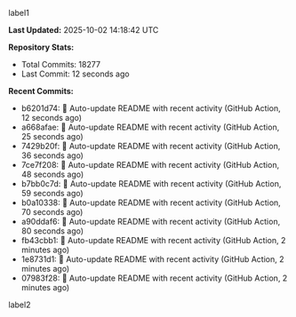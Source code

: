
label1 
<!-- ACTIVITY_START -->
**Last Updated:** 2025-10-02 14:18:42 UTC

**Repository Stats:**
- Total Commits: 18277
- Last Commit: 12 seconds ago

**Recent Commits:**
- b6201d74: 🤖 Auto-update README with recent activity (GitHub Action, 12 seconds ago)
- a668afae: 🤖 Auto-update README with recent activity (GitHub Action, 25 seconds ago)
- 7429b20f: 🤖 Auto-update README with recent activity (GitHub Action, 36 seconds ago)
- 7ce7f208: 🤖 Auto-update README with recent activity (GitHub Action, 48 seconds ago)
- b7bb0c7d: 🤖 Auto-update README with recent activity (GitHub Action, 59 seconds ago)
- b0a10338: 🤖 Auto-update README with recent activity (GitHub Action, 70 seconds ago)
- a90ddaf6: 🤖 Auto-update README with recent activity (GitHub Action, 80 seconds ago)
- fb43cbb1: 🤖 Auto-update README with recent activity (GitHub Action, 2 minutes ago)
- 1e8731d1: 🤖 Auto-update README with recent activity (GitHub Action, 2 minutes ago)
- 07983f28: 🤖 Auto-update README with recent activity (GitHub Action, 2 minutes ago)
<!-- ACTIVITY_END -->

label2
